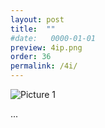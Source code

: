 ```yaml
---
layout: post
title:  ""
#date:   0000-01-01
preview: 4ip.png
order: 36
permalink: /4i/
---
```


![Picture 1]({{site.baseurl}}/images/4i.png?auto=yes)

...

